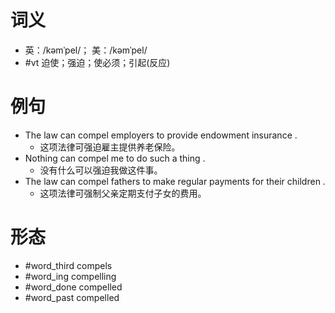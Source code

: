 # 词义
- 英：/kəmˈpel/； 美：/kəmˈpel/
- #vt 迫使；强迫；使必须；引起(反应)
# 例句
- The law can compel employers to provide endowment insurance .
	- 这项法律可强迫雇主提供养老保险。
- Nothing can compel me to do such a thing .
	- 没有什么可以强迫我做这件事。
- The law can compel fathers to make regular payments for their children .
	- 这项法律可强制父亲定期支付子女的费用。
# 形态
- #word_third compels
- #word_ing compelling
- #word_done compelled
- #word_past compelled
